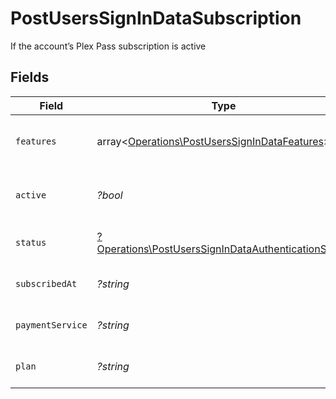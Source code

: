# PostUsersSignInDataSubscription

If the account’s Plex Pass subscription is active


## Fields

| Field                                                                                                                     | Type                                                                                                                      | Required                                                                                                                  | Description                                                                                                               | Example                                                                                                                   |
| ------------------------------------------------------------------------------------------------------------------------- | ------------------------------------------------------------------------------------------------------------------------- | ------------------------------------------------------------------------------------------------------------------------- | ------------------------------------------------------------------------------------------------------------------------- | ------------------------------------------------------------------------------------------------------------------------- |
| `features`                                                                                                                | array<[Operations\PostUsersSignInDataFeatures](../../Models/Operations/PostUsersSignInDataFeatures.md)>                   | :heavy_minus_sign:                                                                                                        | List of features allowed on your Plex Pass subscription                                                                   |                                                                                                                           |
| `active`                                                                                                                  | *?bool*                                                                                                                   | :heavy_minus_sign:                                                                                                        | If the account's Plex Pass subscription is active                                                                         | true                                                                                                                      |
| `status`                                                                                                                  | [?Operations\PostUsersSignInDataAuthenticationStatus](../../Models/Operations/PostUsersSignInDataAuthenticationStatus.md) | :heavy_minus_sign:                                                                                                        | String representation of subscriptionActive                                                                               | Inactive                                                                                                                  |
| `subscribedAt`                                                                                                            | *?string*                                                                                                                 | :heavy_minus_sign:                                                                                                        | Date the account subscribed to Plex Pass                                                                                  | 2021-04-12T18:21:12Z                                                                                                      |
| `paymentService`                                                                                                          | *?string*                                                                                                                 | :heavy_minus_sign:                                                                                                        | Payment service used for your Plex Pass subscription                                                                      |                                                                                                                           |
| `plan`                                                                                                                    | *?string*                                                                                                                 | :heavy_minus_sign:                                                                                                        | Name of Plex Pass subscription plan                                                                                       |                                                                                                                           |